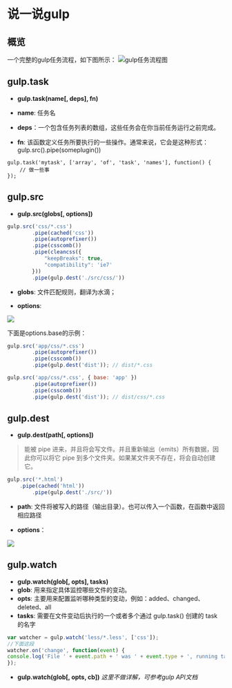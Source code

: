 # 说一说gulp
## 概览

一个完整的gulp任务流程，如下图所示：
![gulp任务流程图](https://oml33zwo9.qnssl.com//18-8-29/84442561.jpg)

## gulp.task

- **gulp.task(name[, deps], fn)**

- **name**: 任务名

- **deps**：一个包含任务列表的数组，这些任务会在你当前任务运行之前完成。

- **fn**: 该函数定义任务所要执行的一些操作。通常来说，它会是这种形式：gulp.src().pipe(someplugin())
```
gulp.task('mytask', ['array', 'of', 'task', 'names'], function() {
    // 做一些事
});
```
## gulp.src

- **gulp.src(globs[, options])**
```js
gulp.src('css/*.css')
        .pipe(cached('css'))
        .pipe(autoprefixer())
        .pipe(csscomb())
        .pipe(cleancss({
            "keepBreaks": true,
            "compatibility": 'ie7'
        }))
        .pipe(gulp.dest('./src/css/'))
```

- **globs**: 文件匹配规则，翻译为水滴；

- **options**:

![](https://oml33zwo9.qnssl.com//18-8-29/46007188.jpg)

下面是options.base的示例：

```js
gulp.src('app/css/*.css')
        .pipe(autoprefixer())
        .pipe(csscomb())
        .pipe(gulp.dest('dist')); // dist/*.css

gulp.src('app/css/*.css', { base: 'app' })
        .pipe(autoprefixer())
        .pipe(csscomb())
        .pipe(gulp.dest('dist')); // dist/css/*.css
```

## gulp.dest

- **gulp.dest(path[, options])**

> 能被 pipe 进来，并且将会写文件。并且重新输出（emits）所有数据，因此你可以将它 pipe 到多个文件夹。如果某文件夹不存在，将会自动创建它。
> 
```js
gulp.src('*.html')
    .pipe(cached('html'))
        .pipe(gulp.dest('./src/'))
```

- **path**: 文件将被写入的路径（输出目录）。也可以传入一个函数，在函数中返回相应路径

- **options**：

![](https://oml33zwo9.qnssl.com//18-8-29/67661714.jpg)


## gulp.watch

- **gulp.watch(glob[, opts], tasks)**
- **glob**: 用来指定具体监控哪些文件的变动。
- **opts**: 主要用来配置监听哪种类型的变动，例如：added、changed、deleted、all
- **tasks**: 需要在文件变动后执行的一个或者多个通过 gulp.task() 创建的 task 的名字
```js
var watcher = gulp.watch('less/*.less', ['css']);
//下面这段
watcher.on('change', function(event) {
console.log('File ' + event.path + ' was ' + event.type + ', running tasks...');
});
```

- **gulp.watch(glob[, opts, cb])** *这里不做详解，可参考gulp API文档*
